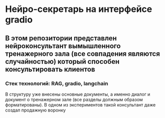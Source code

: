 # Нейро-секретарь на интерфейсе gradio

## В этом репозитории представлен нейроконсультант вымышленного тренажерного зала (все совпадения являются случайностью) который способен консультировать клиентов

### Стек технологий: RAG, gradio, langchain

В структуру уже внесены основные документы, а именно диалог и документ о тренажерном зале (все разделы должным образом форматированы). В одном из экспериментов такой консультант даже создал продажную воронку
